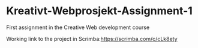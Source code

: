# Kreativt-Webprosjekt-Assignment-1
First assignment in the Creative Web development course


Working link to the project in Scrimba:https://scrimba.com/c/cLk8ety

